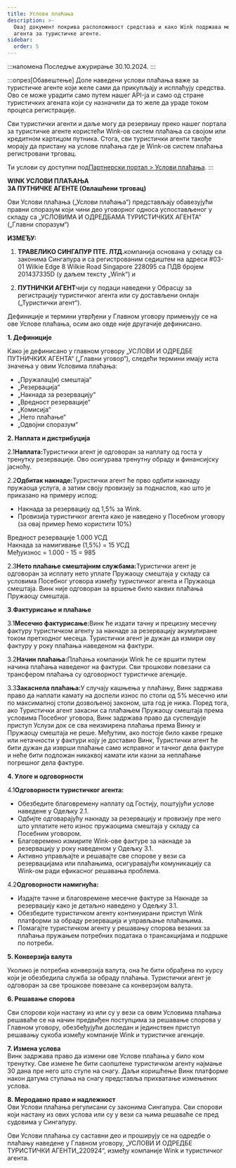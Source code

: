 ```yaml
---
title: Услови плаћања
description: >-
  Овај документ покрива расположивост средстава и како Wink подржава модел
  агента за туристичке агенте.
sidebar:
  order: 5
---
```

:::напомена
Последње ажурирање 30.10.2024.
:::

:::опрез\[Обавештење]
Доле наведени услови плаћања важе за туристичке агенте који желе сами да прикупљају и исплаћују средства.
Ово се може урадити само путем нашег API-ја и само од стране туристичких агената који су назначили да то желе да ураде током процеса регистрације.

Сви туристички агенти и даље могу да резервишу преко нашег портала за туристичке агенте користећи Wink-ов систем плаћања са својом или кредитном картицом путника. Стога, сви туристички агенти такође морају да пристану на услове плаћања где је Wink-ов систем плаћања регистровани трговац.

Ти услови су доступни под[Партнерски портал > Услови плаћања](/studio/payment-terms).
:::

**WINK УСЛОВИ ПЛАЋАЊА**\
**ЗА ПУТНИЧКЕ АГЕНТЕ (Овлашћени трговац)**

Ови Услови плаћања („Услови плаћања“) представљају обавезујући правни споразум који чини део уговорног односа успостављеног у складу са „УСЛОВИМА И ОДРЕДБАМА ТУРИСТИЧКИХ АГЕНТА“ („Главни споразум“)

**ИЗМЕЂУ:**

1. **ТРАВЕЛИКО СИНГАПУР ПТЕ. ЛТД.**&#x43A;омпанија основана у складу са законима Сингапура и са регистрованим седиштем на адреси #03-01 Wilkie Edge 8 Wilkie Road Singapore 228095 са ПДВ бројем 201437335D (у даљем тексту „Wink“) и

2. **ПУТНИЧКИ АГЕНТ**чији су подаци наведени у Обрасцу за регистрацију туристичког агента или су достављени онлајн („Туристички агент“).

Дефиниције и термини утврђени у Главном уговору примењују се на ове Услове плаћања, осим ако овде није другачије дефинисано.

**1. Дефиниције**

Како је дефинисано у главном уговору „УСЛОВИ И ОДРЕДБЕ ПУТНИЧКИХ АГЕНТА“ („Главни уговор“), следећи термини имају иста значења у овим Условима плаћања:

* „Пружалац(и) смештаја“
* „Резервација“
* „Накнада за резервацију“
* „Вредност резервације“
* „Комисија“
* „Нето плаћање“
* „Одвојни споразум“

**2. Наплата и дистрибуција**

2.1**Наплата:**&#x422;уристички агент је одговоран за наплату од госта у тренутку резервације. Ово осигурава тренутну обраду и финансијску јасноћу.

2.2**Одбитак накнаде:**&#x422;уристички агент ће прво одбити накнаду пружаоца услуга, а затим своју провизију за поднаслов, као што је приказано на примеру испод:

* Накнада за резервацију од 1,5% за Wink.
* Провизија туристичког агента како је наведено у Посебном уговору (за овај пример ћемо користити 10%)

Вредност резервације 1.000 УСД\
Накнада за намигивање (1,5%) = 15 УСД\
Међуизнос = 1.000 - 15 = 985

2.3**Нето плаћање смештајним службама:**&#x422;уристички агент је одговоран за исплату нето уплате Пружаоцу смештаја у складу са условима Посебног уговора између туристичког агента и Пружаоца смештаја. Винк није одговоран за вршење било каквих плаћања Пружаоцу смештаја.

**3**.**Фактурисање и плаћање**

3.1**Месечно фактурисање:**&#x412;инк ће издати тачну и прецизну месечну фактуру туристичком агенту за накнаде за резервацију акумулиране током претходног месеца. Туристички агент је дужан да измири ову фактуру у року плаћања наведеном на фактури.

3.2**Начин плаћања:**&#x41F;лаћања компанији Wink ће се вршити путем начина плаћања наведеног на фактури. Сви трошкови повезани са трансфером плаћања су одговорност туристичке агенције.

3.3**Закаснела плаћања:**&#x423; случају кашњења у плаћању, Винк задржава право да наплати камату на доспели износ по стопи од 5% месечно или по максималној стопи дозвољеној законом, шта год је нижа. Поред тога, ако Туристички агент закасни са плаћањем Пружаоцу смештаја према условима Посебног уговора, Винк задржава право да суспендује приступ Услузи док се сва неизмирена плаћања према Винку и Пружаоцу смештаја не реше. Међутим, ако постоје било какве грешке или нетачности у фактури коју је доставио Винк, Туристички агент ће бити дужан да изврши плаћање само исправног и тачног дела фактуре и неће бити подложан никаквој камати или казни за неплаћање погрешног дела фактуре.

**4. Улоге и одговорности**

4.1**Одговорности туристичког агента:**

* Обезбедите благовремену наплату од Гостију, поштујући услове наведене у Одељку 2.1.
* Одбијте одговарајућу накнаду за резервацију и провизију пре него што уплатите нето износ пружаоцима смештаја у складу са Посебним уговором.
* Благовремено измирите Wink-ове фактуре за накнаде за резервацију у року наведеном у Одељку 3.1.
* Активно управљајте и решавајте све спорове у вези са резервацијама или плаћањима, осигуравајући комуникацију са Wink-ом ради ефикасног решавања проблема.

4.2**Одговорности намигнућа:**

* Издајте тачне и благовремене месечне фактуре за Накнаде за резервацију како је детаљно наведено у Одељку 3.1.
* Обезбедите туристичком агенту континуирани приступ Wink платформи за обраду резервација и управљање плаћањима.
* Помагајте туристичком агенту у решавању спорова везаних за плаћања пружањем потребних података о трансакцијама и подршке по потреби.

**5. Конверзија валута**

Уколико је потребна конверзија валута, она ће бити обрађена по курсу који је обезбедила служба за обраду плаћања. Туристички агент је одговоран за све трошкове повезане са конверзијом валута.

**6. Решавање спорова**

Сви спорови који настану из или су у вези са овим Условима плаћања решаваће се на начин предвиђен поступцима за решавање спорова у Главном уговору, обезбеђујући доследан и јединствен приступ решавању сукоба између компаније Wink и туристичке агенције.

**7. Измена услова**\
Винк задржава право да измени ове Услове плаћања у било ком тренутку. Све измене ће бити саопштене туристичком агенту најмање 30 дана пре него што ступе на снагу. Даљи коришћење Винк платформе након датума ступања на снагу представља прихватање измењених услова.

**8. Меродавно право и надлежност**\
Ови Услови плаћања регулисани су законима Сингапура. Сви спорови који настану из ових услова или су у вези са њима решаваће се пред судовима у Сингапуру.

Ови Услови плаћања су саставни део и проширују се на одредбе о плаћању наведене у Главном уговору, „УСЛОВИ И ОДРЕДБЕ ТУРИСТИЧКИ АГЕНТИ\_220924“, између компаније Wink и туристичког агента.

